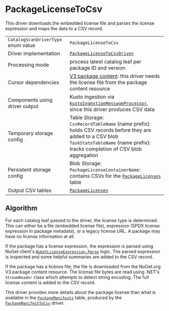 # PackageLicenseToCsv

This driver downloads the embedded license file and parses the license expression and maps the data to a CSV record.

|                                    |                                                                                                                                                                                                  |
| ---------------------------------- | ------------------------------------------------------------------------------------------------------------------------------------------------------------------------------------------------ |
| `CatalogScanDriverType` enum value | `PackageLicenseToCsv`                                                                                                                                                                            |
| Driver implementation              | [`PackageLicenseToCsvDriver`](../../src/Worker.Logic/Drivers/PackageLicenseToCsv/PackageLicenseToCsvDriver.cs)                                                                                   |
| Processing mode                    | process latest catalog leaf per package ID and version                                                                                                                                           |
| Cursor dependencies                | [V3 package content](https://learn.microsoft.com/en-us/nuget/api/package-base-address-resource): this driver needs the license file from the package content resource                            |
| Components using driver output     | Kusto ingestion via [`KustoIngestionMessageProcessor`](../../src/Worker.Logic/MessageProcessors/KustoIngestion/KustoIngestionMessageProcessor.cs), since this driver produces CSV data           |
| Temporary storage config           | Table Storage:<br />`CsvRecordTableName` (name prefix): holds CSV records before they are added to a CSV blob<br />`TaskStateTableName` (name prefix): tracks completion of CSV blob aggregation |
| Persistent storage config          | Blob Storage:<br />`PackageLicenseContainerName`: contains CSVs for the [`PackageLicenses`](../tables/PackageLicenses.md) table                                                                  |
| Output CSV tables                  | [`PackageLicenses`](../tables/PackageLicenses.md)                                                                                                                                                |

## Algorithm

For each catalog leaf passed to the driver, the license type is determined. This can either be a file (embedded license file), expression (SPDX license expression in package metadata), or a legacy license URL. A package may have no license information at all.

If the package has a license expression, the expression is parsed using NuGet client's [`NuGetLicenseExpression.Parse`](https://github.com/NuGet/NuGet.Client/blob/dev/src/NuGet.Core/NuGet.Packaging/Licenses/NuGetLicenseExpression.cs) logic. The parsed expression is inspected and some helpful summaries are added to the CSV record.

If the package has a license file, the file is downloaded from the NuGet.org V3 package content resource. The license file bytes are read using .NET's `StreamReader` class which attempts to detect string encoding. The full license content is added to the CSV record.

This driver provides more details about the package license than what is available in the [`PackageManifests`](../tables/PackageManifests.md) table, produced by the [`PackageManifestToCsv`](PackageManifestToCsv.md) driver.

